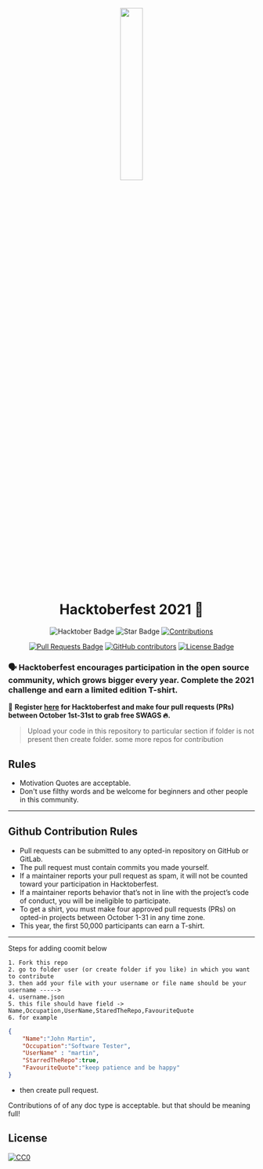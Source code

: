 <p align="center">
    <a href="https://hacktoberfest.digitalocean.com/">
        <img src="https://raw.githubusercontent.com/keshavsingh4522/hacktoberfest2021/35fc6060c5ddead5792f29a2437fea160dbe9804/Assets/logo-hacktoberfest-full.f42e3b1.svg" width="30%">
    </a>
</p>

<h1 align="center"> Hacktoberfest 2021 🎉</h1>

<div align="center">
  
<img src="https://img.shields.io/badge/hacktoberfest-2021-blueviolet" alt="Hacktober Badge"/>
 <img src="https://img.shields.io/static/v1?label=%F0%9F%8C%9F&message=If%20Useful&style=style=flat&color=BC4E99" alt="Star Badge"/>
 <a href="https://github.com/keshavsingh4522" ><img src="https://img.shields.io/badge/Contributions-welcome-violet.svg?style=flat&logo=git" alt="Contributions" /></a>

<a href="https://github.com/open-for-everyone/HacktoberFest-2021/pulls"><img src="https://img.shields.io/github/issues-pr/open-for-everyone/HacktoberFest-2021" alt="Pull Requests Badge"/></a>
<a href="https://github.com/open-for-everyone/HacktoberFest-2021/graphs/contributors"><img alt="GitHub contributors" src="https://img.shields.io/github/contributors/open-for-everyone/HacktoberFest-2021?color=2b9348"></a>
<a href="https://github.com/open-for-everyone/HacktoberFest-2021/blob/master/LICENSE"><img src="https://img.shields.io/github/license/open-for-everyone/HacktoberFest-2021?color=2b9348" alt="License Badge"/></a>

</div>

### 🗣 Hacktoberfest encourages participation in the open source community, which grows bigger every year. Complete the 2021 challenge and earn a limited edition T-shirt.

📢 **Register [here](https://hacktoberfest.digitalocean.com) for Hacktoberfest and make four pull requests (PRs) between October 1st-31st to grab free SWAGS 🔥.**


> Upload your code in this repository to particular section if folder is not present then create folder.
> some more repos for contribution

## Rules
- Motivation Quotes are acceptable.
- Don't use filthy words and be welcome for beginners and other people in this community.

---

## Github Contribution Rules
- Pull requests can be submitted to any opted-in repository on GitHub or GitLab.
- The pull request must contain commits you made yourself.
- If a maintainer reports your pull request as spam, it will not be counted toward your participation in Hacktoberfest.
- If a maintainer reports behavior that’s not in line with the project’s code of conduct, you will be ineligible to participate.
- To get a shirt, you must make four approved pull requests (PRs) on opted-in projects between October 1-31 in any time zone.
- This year, the first 50,000 participants can earn a T-shirt.
---

Steps for adding coomit below

    1. Fork this repo
    2. go to folder user (or create folder if you like) in which you want to contribute
    3. then add your file with your username or file name should be your username ----->
    4. username.json
    5. this file should have field -> Name,Occupation,UserName,StaredTheRepo,FavouriteQuote
    6. for example
```json
{
    "Name":"John Martin",
    "Occupation":"Software Tester",
    "UserName" : "martin",
    "StarredTheRepo":true,
    "FavouriteQuote":"keep patience and be happy"
}
```   
- then create pull request.


<!-- markdownlint-enable -->
<!-- prettier-ignore-end -->
<!-- ALL-CONTRIBUTORS-LIST:END -->

Contributions of of any doc type is acceptable. but that should be meaning full!

## License

[![CC0](https://licensebuttons.net/p/zero/1.0/88x31.png)](https://creativecommons.org/publicdomain/zero/1.0/)
